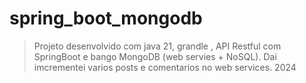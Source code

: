 # spring_boot_mongodb
>Projeto desenvolvido com java 21, grandle , API Restful com SpringBoot e bango MongoDB (web servies + NoSQL).
Dai imcrementei varios posts e comentarios no web services. 2024

